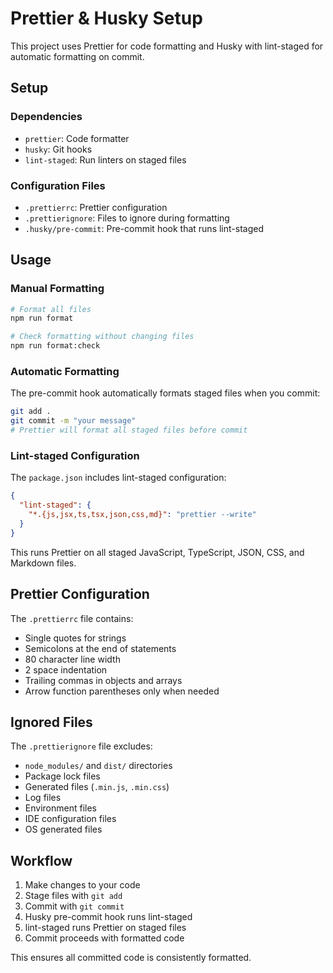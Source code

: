 # Prettier & Husky Setup

This project uses Prettier for code formatting and Husky with lint-staged for automatic formatting on commit.

## Setup

### Dependencies

- `prettier`: Code formatter
- `husky`: Git hooks
- `lint-staged`: Run linters on staged files

### Configuration Files

- `.prettierrc`: Prettier configuration
- `.prettierignore`: Files to ignore during formatting
- `.husky/pre-commit`: Pre-commit hook that runs lint-staged

## Usage

### Manual Formatting

```bash
# Format all files
npm run format

# Check formatting without changing files
npm run format:check
```

### Automatic Formatting

The pre-commit hook automatically formats staged files when you commit:

```bash
git add .
git commit -m "your message"
# Prettier will format all staged files before commit
```

### Lint-staged Configuration

The `package.json` includes lint-staged configuration:

```json
{
  "lint-staged": {
    "*.{js,jsx,ts,tsx,json,css,md}": "prettier --write"
  }
}
```

This runs Prettier on all staged JavaScript, TypeScript, JSON, CSS, and Markdown files.

## Prettier Configuration

The `.prettierrc` file contains:

- Single quotes for strings
- Semicolons at the end of statements
- 80 character line width
- 2 space indentation
- Trailing commas in objects and arrays
- Arrow function parentheses only when needed

## Ignored Files

The `.prettierignore` file excludes:

- `node_modules/` and `dist/` directories
- Package lock files
- Generated files (`.min.js`, `.min.css`)
- Log files
- Environment files
- IDE configuration files
- OS generated files

## Workflow

1. Make changes to your code
2. Stage files with `git add`
3. Commit with `git commit`
4. Husky pre-commit hook runs lint-staged
5. lint-staged runs Prettier on staged files
6. Commit proceeds with formatted code

This ensures all committed code is consistently formatted.
